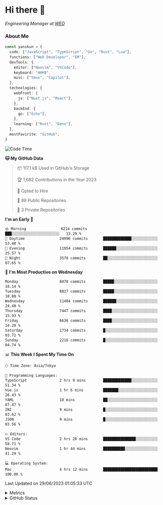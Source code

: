 # Hi there&nbsp;:wave:

<!-- ![Alt text](https://spotify-recently-played-readme.vercel.app/api?user=31kynbuubkiu3r4qh4hjuaglhfay) -->

_Engineering Manager at [WED](https://github.com/wedinc)_

### About Me

```ts
const yanskun = {
  code: ["JavaScript", "TypeScript", "Go", "Rust", "Lua"],
  functions: ["Web Developer", "EM"],
  devTools: {
    editor: ["Neovim", "VSCode"],
    keyboard: "HHKB",
    misc: ["tmux", "Copilot"],
  },
  technologies: {
    webFront: {
      js: ["Nuxt.js", "React"],
    },
    backEnd: {
      go: ["Echo"],
    },
    learning: ["Rust", "Deno"],
  },
  mostFavirite: "GitHub",
}
```

<!--START_SECTION:waka-->
![Code Time](http://img.shields.io/badge/Code%20Time-347%20hrs%2050%20mins-blue)

**🐱 My GitHub Data** 

> 📦 117.1 kB Used in GitHub's Storage 
 > 
> 🏆 1,682 Contributions in the Year 2023
 > 
> 💼 Opted to Hire
 > 
> 📜 89 Public Repositories 
 > 
> 🔑 3 Private Repositories 
 > 
**I'm an Early 🐤** 

```text
🌞 Morning                6214 commits        ███░░░░░░░░░░░░░░░░░░░░░░   13.29 % 
🌆 Daytime                24996 commits       █████████████░░░░░░░░░░░░   53.48 % 
🌃 Evening                11954 commits       ██████░░░░░░░░░░░░░░░░░░░   25.57 % 
🌙 Night                  3578 commits        ██░░░░░░░░░░░░░░░░░░░░░░░   07.65 % 
```
📅 **I'm Most Productive on Wednesday** 

```text
Monday                   8478 commits        █████░░░░░░░░░░░░░░░░░░░░   18.14 % 
Tuesday                  8827 commits        █████░░░░░░░░░░░░░░░░░░░░   18.88 % 
Wednesday                11404 commits       ██████░░░░░░░░░░░░░░░░░░░   24.40 % 
Thursday                 7447 commits        ████░░░░░░░░░░░░░░░░░░░░░   15.93 % 
Friday                   6636 commits        ████░░░░░░░░░░░░░░░░░░░░░   14.20 % 
Saturday                 1734 commits        █░░░░░░░░░░░░░░░░░░░░░░░░   03.71 % 
Sunday                   2216 commits        █░░░░░░░░░░░░░░░░░░░░░░░░   04.74 % 
```


📊 **This Week I Spent My Time On** 

```text
🕑︎ Time Zone: Asia/Tokyo

💬 Programming Languages: 
TypeScript               2 hrs 9 mins        █████████████░░░░░░░░░░░░   51.34 % 
Vue.js                   1 hr 6 mins         ███████░░░░░░░░░░░░░░░░░░   26.43 % 
YAML                     18 mins             ██░░░░░░░░░░░░░░░░░░░░░░░   07.47 % 
INI                      9 mins              █░░░░░░░░░░░░░░░░░░░░░░░░   03.62 % 
JSON                     9 mins              █░░░░░░░░░░░░░░░░░░░░░░░░   03.56 % 

🔥 Editors: 
VS Code                  2 hrs 28 mins       ███████████████░░░░░░░░░░   58.71 % 
Neovim                   1 hr 44 mins        ██████████░░░░░░░░░░░░░░░   41.29 % 

💻 Operating System: 
Mac                      4 hrs 12 mins       █████████████████████████   100.00 % 
```


 Last Updated on 29/06/2023 01:05:33 UTC
<!--END_SECTION:waka-->

<details>
  <summary>Metrics</summary>
  <img src="https://github.com/yanskun/yanskun/blob/main/github-metrics.svg" alt="Metrics">
</details>

<details>
  <summary>GitHub Status</summary>
  <picture>
    <source media="(prefers-color-scheme: dark)" srcset="https://raw.githubusercontent.com/yanskun/yanskun/master/profile-summary-card-output/nord_dark/0-profile-details.svg">
   <img src="https://raw.githubusercontent.com/yanskun/yanskun/master/profile-summary-card-output/default/0-profile-details.svg">
  </picture>
  <br>
  <picture>
    <source media="(prefers-color-scheme: dark)" srcset="https://raw.githubusercontent.com/yanskun/yanskun/master/profile-summary-card-output/nord_dark/1-repos-per-language.svg">
   <img src="https://raw.githubusercontent.com/yanskun/yanskun/master/profile-summary-card-output/default/1-repos-per-language.svg">
  </picture>
  <picture>
    <source media="(prefers-color-scheme: dark)" srcset="https://raw.githubusercontent.com/yanskun/yanskun/master/profile-summary-card-output/nord_dark/2-most-commit-language.svg">
   <img src="https://raw.githubusercontent.com/yanskun/yanskun/master/profile-summary-card-output/default/2-most-commit-language.svg">
  </picture>
  <br>
  <picture>
    <source media="(prefers-color-scheme: dark)" srcset="https://raw.githubusercontent.com/yanskun/yanskun/master/profile-summary-card-output/nord_dark/3-stats.svg">
   <img src="https://raw.githubusercontent.com/yanskun/yanskun/master/profile-summary-card-output/default/3-stats.svg">
  </picture>
  <picture>
    <source media="(prefers-color-scheme: dark)" srcset="https://raw.githubusercontent.com/yanskun/yanskun/master/profile-summary-card-output/nord_dark/4-productive-time.svg">
   <img src="https://raw.githubusercontent.com/yanskun/yanskun/master/profile-summary-card-output/default/4-productive-time.svg">
  </picture>
</details>
